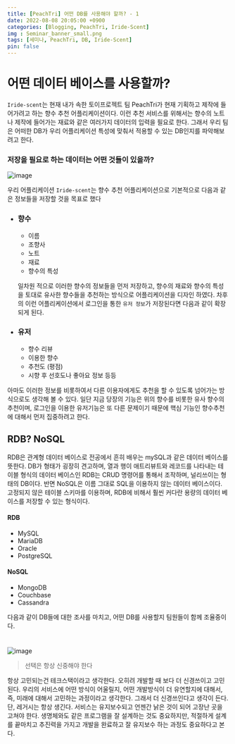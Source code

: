 ```yaml
---
title: [PeachTri] 어떤 DB를 사용해야 할까? - 1
date: 2022-08-08 20:05:00 +0900
categories: [Blogging, PeachTri, Iride-Scent]
img : Seminar_banner_small.png
tags: [세미나, PeachTri, DB, Iride-Scent]
pin: false
---
```

# 어떤 데이터 베이스를 사용할까?
`Iride-scent`는 현재 내가 속한 토이프로젝트 팀 PeachTri가 현재 기획하고 제작에 들어가려고 하는 향수 추천 어플리케이션이다. 이런 추천 서비스를 위해서는 향수의 노트나 제작에 들어가는 재료와 같은 여러가지 데이터의 입력을 필요로 한다. 그래서 우리 팀은 어떠한 DB가 우리 어플리케이션 특성에 맞춰서 적용할 수 있는 DB인지를 파악해보려고 한다.

### 저장을 필요로 하는 데이터는 어떤 것들이 있을까?
![image](https://media.giphy.com/media/3o6Mb7kgtE9U9OePK0/giphy.gif)

우리 어플리케이션 `Iride-scent`는 향수 추천 어플리케이션으로 기본적으로 다음과 같은 정보들을 저장할 것을 목표로 했다
- ### 향수
    - 이름
    - 조향사
    - 노트
    - 재료
    - 향수의 특성
    
  일차원 적으로 이러한 향수의 정보들을 먼저 저장하고, 향수의 재료와 향수의 특성을 토대로 유사한 향수들을 추천하는 방식으로 어플리케이션을 디자인 하였다.
  차후의 이런 어플리케이션에서 로그인을 통한 `유저 정보`가 저장된다면 다음과 같이 확장되게 된다.
- ### 유저
    - 향수 리뷰
    - 이용한 향수
    - 추천도 (평점)
    - 시향 후 선호도나 좋아요 정보 등등

아마도 이러한 정보를 비롯하여서 다른 이용자에게도 추천을 할 수 있도록 넘어가는 방식으로도 생각해 볼 수 있다.
일단 지금 당장의 기능은 위의 향수를 비롯한 유사 향수의 추천이며, 로그인을 이용한 유저기능은 또 다른 문제이기 때문에 핵심 기능인 향수추천에 대해서 먼저 집중하려고 한다.

## RDB? NoSQL
RDB은 관계형 데이터 베이스로 전공에서 흔히 배우는 mySQL과 같은 데이터 베이스를 뜻한다. DB가 형태가 굉장히 견고하며, 열과 행이 애트리뷰트와 레코드를 나타내는 테이블 형식의 데이터 베이스인 RDB는 CRUD 명령어를 통해서 조작하며, 널리쓰이는 형태의 DB이다.
반면 NoSQL은 이름 그대로 SQL을 이용하지 않는 데이터 베이스이다. 고정되지 않은 테이블 스키마를 이용하며, RDB에 비해서 훨씬 커다란 용량의 데이터 베이스를 저장할 수 있는 형식이다.
#### RDB
- MySQL
- MariaDB
- Oracle
- PostgreSQL

#### NoSQL
- MongoDB
- Couchbase
- Cassandra

다음과 같이 DB들에 대한 조사를 마치고, 어떤 DB를 사용할지 팀원들이 함께 조율중이다.
  
  #
![image](https://media.giphy.com/media/ijffQaOlrXhBe/giphy.gif)
>선택은 항상 신중해야 한다  

 항상 고민되는건 테크스택이라고 생각한다. 오히려 개발할 때 보다 더 신경쓰이고 고민된다. 우리의 서비스에 어떤 방식이 어울릴지, 어떤 개발방식이 더 유연할지에 대해서, 즉, 미래에 대해서 고민하는 과정이라고 생각한다. 그래서 더 신경쓰인다고 생각이 든다. 단, 레거시는 항상 생긴다. 서비스는 유지보수되고 언젠간 낡은 것이 되어 고장난 곳을 고쳐야 한다. 생명체와도 같은 프로그램을 잘 설계하는 것도 중요하지만, 적절하게 설계를 끝마치고 추진력을 가지고 개발을 완료하고 잘 유지보수 하는 과정도 중요하다고 본다.